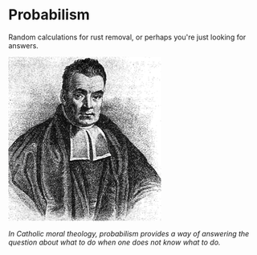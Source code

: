 # Probabilism

Random calculations for rust removal, or perhaps you're just looking for answers.

![](img/cover.png)

*In Catholic moral theology, probabilism provides a way of answering the question about what to do when one does not know what to do.*
